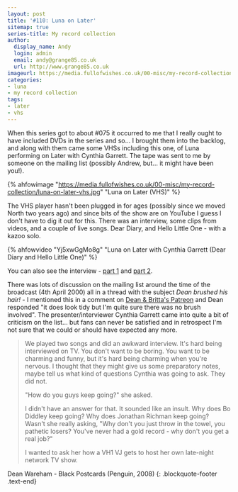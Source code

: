 ```yaml
---
layout: post
title: '#110: Luna on Later'
sitemap: true
series-title: My record collection
author:
  display_name: Andy
  login: admin
  email: andy@grange85.co.uk
  url: http://www.grange85.co.uk
imageurl: https://media.fullofwishes.co.uk/00-misc/my-record-collection/luna-on-later-vhs.jpg
categories:
- luna
- my record collection
tags:
- later
- vhs
---
```

When this series got to about #075 it occurred to me that I really ought to have included DVDs in the series and so... I brought them into the backlog, and along with them came some VHSs including this one, of Luna performing on Later with Cynthia Garrett. The tape was sent to me by someone on the mailing list (possibly Andrew, but... it might have been you!).

{% ahfowimage "https://media.fullofwishes.co.uk/00-misc/my-record-collection/luna-on-later-vhs.jpg" "Luna on Later (VHS)" %}

The VHS player hasn't been plugged in for ages (possibly since we moved North two years ago) and since bits of the show are on YouTube I guess I don't have to dig it out for this. There was an interview, some clips from videos, and a couple of live songs. Dear Diary, and Hello Little One - with a kazoo solo.

{% ahfowvideo "Yj5xwGgMo8g" "Luna on Later with Cynthia Garrett (Dear Diary and Hello Little One)" %}

You can also see the interview - [part 1](https://www.youtube.com/watch?v=4JruMR1CybI) and [part 2](https://www.youtube.com/watch?v=BKu-Tke9SBc).

There was lots of discussion on the mailing list around the time of the broadcast (4th April 2000) all in a thread with the subject _Dean brushed his hair!_ - I mentioned this in a comment on [Dean & Britta's Patreon](https://www.patreon.com/posts/luna-play-dear-85310744) and Dean responded "it does look tidy but I'm quite sure there was no brush involved". The presenter/interviewer Cynthia Garrett came into quite a bit of criticism on the list... but fans can never be satisfied and in retrospect I'm not sure that we could or should have expected any more.

> We played two songs and did an awkward interview. It's hard being interviewed on TV. You don't want to be boring. You want to be charming and funny, but it's hard being charming when you're nervous. I thought that they might give us some preparatory notes, maybe tell us what kind of questions Cynthia was going to ask. They did not.
> 
> "How do you guys keep going?" she asked.
> 
> I didn't have an answer for that. It sounded like an insult. Why does Bo Diddley keep going? Why does Jonathan Richman keep going? Wasn't she really asking, "Why don't you just throw in the towel, you pathetic losers? You've never had a gold record - why don't you get a real job?"
> 
> I wanted to ask her how a VH1 VJ gets to host her own late-night network TV show.

 Dean Wareham - Black Postcards (Penguin, 2008)
{: .blockquote-footer .text-end}



